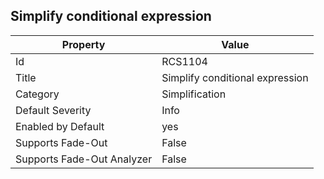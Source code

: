 ## Simplify conditional expression

Property | Value
--- | --- 
Id | RCS1104
Title | Simplify conditional expression
Category | Simplification
Default Severity | Info
Enabled by Default | yes
Supports Fade-Out | False
Supports Fade-Out Analyzer | False
